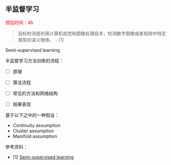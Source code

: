 
## 半监督学习

<font color=red>预估时间：4h</font>

> 目标检测是利用计算机视觉和图像处理技术，检测数字图像或者视频中特定类型的语义物体。 - [1]



Semi-supervised learning

半监督学习方法训练的流程：
- [ ] 原理
- [ ] 算法流程
- [ ] 常见的方法和网络结构
- [ ] 结果表现




基于以下之中的一种假设：
- Continuity assumption
- Cluster assumption
- Manifold assumption


参考资料：
- [1] [Semi-supervised learning](https://en.wikipedia.org/wiki/Semi-supervised_learning)

<br>


